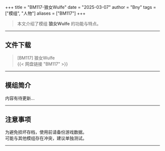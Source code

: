 +++
title = "BM117-狼女Wulfe"
date = "2025-03-07"
author = "Bny"
tags = ["模组", "人物"]
aliases = ["BM117"]
+++

> 本文介绍了模组 **狼女Wulfe** 的功能与特点。

---

## 文件下载

> [BM117] 狼女Wulfe  
{{< 网盘链接 "BM117" >}}  

---

## 模组简介

>  
内容有待更新...  

---

## 注意事项

>  
为避免损坏存档，使用前请备份游戏数据。  
可能与其他模组存在冲突，建议单独测试。  

---


